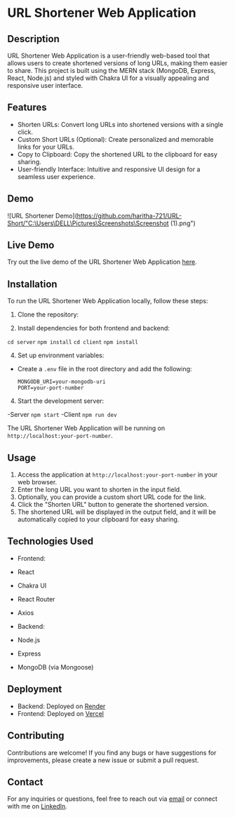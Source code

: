 
# URL Shortener Web Application

## Description
URL Shortener Web Application is a user-friendly web-based tool that allows users to create shortened versions of long URLs, making them easier to share. This project is built using the MERN stack (MongoDB, Express, React, Node.js) and styled with Chakra UI for a visually appealing and responsive user interface.

## Features
- Shorten URLs: Convert long URLs into shortened versions with a single click.
- Custom Short URLs (Optional): Create personalized and memorable links for your URLs.
- Copy to Clipboard: Copy the shortened URL to the clipboard for easy sharing.
- User-friendly Interface: Intuitive and responsive UI design for a seamless user experience.

## Demo
![URL Shortener Demo](https://github.com/haritha-721/URL-Short/"C:\Users\DELL\Pictures\Screenshots\Screenshot (1).png")


## Live Demo
Try out the live demo of the URL Shortener Web Application [here](https://lightlink.vercel.app).

## Installation
To run the URL Shortener Web Application locally, follow these steps:

1. Clone the repository:

2. Install dependencies for both frontend and backend:
   
```cd server```
```npm install```
```cd client```
```npm install```

4. Set up environment variables:
- Create a `.env` file in the root directory and add the following:
  ```
  MONGODB_URI=your-mongodb-uri
  PORT=your-port-number
  ```

4. Start the development server:

  -Server ```npm start```
  -Client ```npm run dev```

The URL Shortener Web Application will be running on `http://localhost:your-port-number`.

## Usage
1. Access the application at `http://localhost:your-port-number` in your web browser.
2. Enter the long URL you want to shorten in the input field.
3. Optionally, you can provide a custom short URL code for the link.
4. Click the "Shorten URL" button to generate the shortened version.
5. The shortened URL will be displayed in the output field, and it will be automatically copied to your clipboard for easy sharing.

## Technologies Used
- Frontend:
- React
- Chakra UI
- React Router
- Axios

- Backend:
- Node.js
- Express
- MongoDB (via Mongoose)

## Deployment
- Backend: Deployed on [Render](https://render.com)
- Frontend: Deployed on [Vercel](https://vercel.com)

## Contributing
Contributions are welcome! If you find any bugs or have suggestions for improvements, please create a new issue or submit a pull request.

## Contact
For any inquiries or questions, feel free to reach out via [email](mailto:akshaysinghr98@gmail.com) or connect with me on [LinkedIn](https://www.linkedin.com/in/akshay-kumar046203/).
